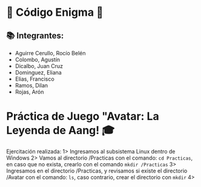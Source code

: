 # 🔷 Código Enigma 🔷
## 📚 Integrantes:
- Aguirre Cerullo, Rocío Belén
- Colombo, Agustín
- Dicalbo, Juan Cruz
- Dominguez, Eliana
- Elias, Francisco
- Ramos, Dilan
- Rojas, Arón

**Práctica de Juego "Avatar: La Leyenda de Aang**! 🎓  
==============================================================================
Ejercitación realizada:
1> Ingresamos al subsistema Linux dentro de Windows
2> Vamos al directorio /Practicas con el comando: ```cd Practicas```, en caso que no exista, crearlo con el comando ```mkdir /Practicas```
3> Ingresamos en el directorio /Practicas, y revisamos si existe el directorio /Avatar con el comando: ```ls```, caso contrario, crear el directorio con ```mkdir```
4> 